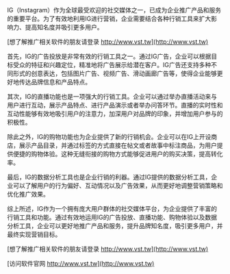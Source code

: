 IG（Instagram）作为全球最受欢迎的社交媒体之一，已成为企业推广产品和服务的重要平台。为了有效地利用IG进行营销，企业需要结合各种行销工具来扩大影响力、提高知名度并吸引更多用户。

[想了解推广相关软件的朋友请登录 http://www.vst.tw](http://www.vst.tw)

首先，IG的广告投放是非常有效的行销工具之一。通过IG广告，企业可以根据目标受众的特征和兴趣定位，精准地将广告展示给潜在客户。IG广告还支持多种不同形式的创意表达，包括图片广告、视频广告、滑动画廊广告等，使得企业能够更好地传达品牌信息和产品特点。

其次，IG的直播功能也是一项强大的行销工具。企业可以通过举办直播活动来与用户进行互动，展示产品特点、进行产品演示或者举办问答环节。直播的实时性和互动性能够有效地吸引用户的注意力，加深用户对品牌的印象，并增加用户参与的积极性。

除此之外，IG的购物功能也为企业提供了新的行销机会。企业可以在IG上开设商店，展示产品目录，并通过标签的方式直接在帖文或者故事中标注商品，为用户提供便捷的购物体验。这种无缝衔接的购物方式能够促进用户的购买决策，提高转化率。

最后，IG的数据分析工具也是企业行销的利器。通过IG提供的数据分析工具，企业可以了解用户的行为偏好、互动情况以及广告效果，从而更好地调整营销策略和优化推广效果。

综上所述，IG作为一个拥有庞大用户群体的社交媒体平台，为企业提供了丰富的行销工具和功能。通过有效地运用IG的广告投放、直播功能、购物体验以及数据分析工具，企业可以更好地推广产品和服务，提升品牌知名度，吸引更多用户，并最终实现营销目标。

[想了解推广相关软件的朋友请登录 http://www.vst.tw](http://www.vst.tw)


[访问软件官网 http://www.vst.tw](http://www.vst.tw)
